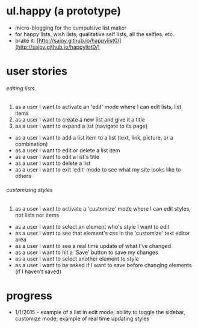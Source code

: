 # ul.happy (a prototype)
* micro-blogging for the cumpulsive list maker
* for happy lists, wish lists, qualitative self lists, all the selfies, etc.
* brake it: [http://sajoy.github.io/happylist0/](http://sajoy.github.io/happylist0/)

# user stories
###### editing lists
1. as a user I want to activate an 'edit' mode where I can edit lists, list items
2. as a user I want to create a new list and give it a title
3. as a user I want to expand a list (navigate to its page)
* as a user I want to add a list item to a list (text, link, picture, or a combination)
* as a user I want to edit or delete a list item
* as a user I want to edit a list's title
* as a user I want to delete a list
* as a user I want to exit 'edit' mode to see what my site looks like to others


###### customizing styles
1. as a user I want to activate a 'customize' mode where I can edit styles, not lists nor items
* as a user I want to select an element who's style I want to edit
* as a user I want to see that element's css in the 'customize' text editor area
* as a user I want to see a real time update of what I've changed
* as a user I want to hit a 'Save' button to save my changes
* as a user I want to select another element to style
* as a user I want to be asked if I want to save before changing elements (if I haven't saved)


# progress
* 1/1/2015 - example of a list in edit mode; ability to toggle the sidebar, customize mode; example of real time updating styles
